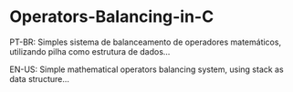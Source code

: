 # Operators-Balancing-in-C

PT-BR:
Simples sistema de balanceamento de operadores matemáticos, utilizando pilha como estrutura de dados...

EN-US:
Simple mathematical operators balancing system, using stack as data structure...
